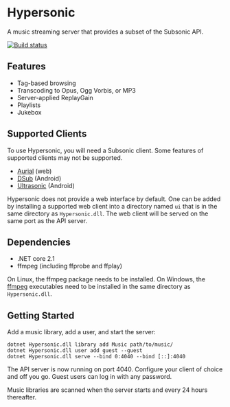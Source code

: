 # Hypersonic
A music streaming server that provides a subset of the Subsonic API.

[![Build status](https://ci.appveyor.com/api/projects/status/wijhgcm3dd32extk/branch/default?svg=true)](https://ci.appveyor.com/project/carlreinke/hypersonic/branch/default)

## Features

* Tag-based browsing
* Transcoding to Opus, Ogg Vorbis, or MP3
* Server-applied ReplayGain
* Playlists
* Jukebox

## Supported Clients

To use Hypersonic, you will need a Subsonic client.  Some features of supported clients may not be supported.

* [Aurial] (web)
* [DSub] (Android)
* [Ultrasonic] (Android)

Hypersonic does not provide a web interface by default.  One can be added by installing a supported web client into a directory named `ui` that is in the same directory as `Hypersonic.dll`.  The web client will be served on the same port as the API server.

## Dependencies

* .NET core 2.1
* ffmpeg (including ffprobe and ffplay)

On Linux, the ffmpeg package needs to be installed.  On Windows, the [ffmpeg] executables need to be installed in the same directory as `Hypersonic.dll`.

## Getting Started

Add a music library, add a user, and start the server:

```
dotnet Hypersonic.dll library add Music path/to/music/
dotnet Hypersonic.dll user add guest --guest
dotnet Hypersonic.dll serve --bind 0:4040 --bind [::]:4040
```

The API server is now running on port 4040.  Configure your client of choice and off you go.  Guest users can log in with any password.

Music libraries are scanned when the server starts and every 24 hours thereafter.


[Aurial]: https://github.com/shrimpza/aurial
[DSub]: https://github.com/daneren2005/Subsonic
[Ultrasonic]: https://github.com/ultrasonic/ultrasonic
[ffmpeg]: https://ffmpeg.org/download.html
